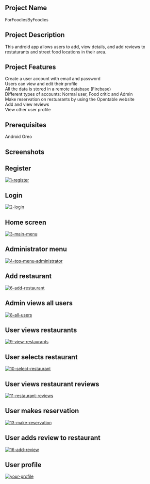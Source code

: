 ## Project Name
ForFoodiesByFoodies

## Project Description
This android app allows users to add, view details, and add reviews to restaturants and street food locations in their area.


## Project Features
Create a user account with email and password<br>
Users can view and edit their profile<br>
All the data is stored in a remote database (Firebase)<br>
Different types of accounts: Normal user, Food critic and Admin<br>
Make reservation on restuarants by using the Opentable website<br>
Add and view reviews<br>
View other user profile<br>

## Prerequisites
Android Oreo

## Screenshots<br>

## Register<br>
<a href="https://ibb.co/6DxH28d"><img src="https://i.ibb.co/YfMc6Xr/1-register.png" alt="1-register" border="0"></a>

## Login<br>
<a href="https://ibb.co/hgz4C5F"><img src="https://i.ibb.co/nwJYR2M/2-login.png" alt="2-login" border="0"></a>

## Home screen<br>
<a href="https://ibb.co/KN0XTG5"><img src="https://i.ibb.co/8zK01Bm/3-main-menu.png" alt="3-main-menu" border="0"></a>

## Administrator menu<br>
<a href="https://ibb.co/w0sr721"><img src="https://i.ibb.co/PmQzMV8/4-top-menu-administrator.png" alt="4-top-menu-administrator" border="0"></a>

## Add restaurant<br>
<a href="https://ibb.co/xHXwHmf"><img src="https://i.ibb.co/DpzmpG8/6-add-restaurant.png" alt="6-add-restaurant" border="0"></a>

## Admin views all users<br>
<a href="https://ibb.co/cQc75MP"><img src="https://i.ibb.co/zZh0cj1/8-all-users.png" alt="8-all-users" border="0"></a>

## User views restaurants<br>
<a href="https://ibb.co/HNYSP6R"><img src="https://i.ibb.co/SQ0jmbH/9-view-restaurants.png" alt="9-view-restaurants" border="0"></a>

## User selects restaurant<br>
<a href="https://ibb.co/Q9rfs7Z"><img src="https://i.ibb.co/dBGrnsS/10-select-restaurant.png" alt="10-select-restaurant" border="0"></a>

## User views restaurant reviews<br>
<a href="https://ibb.co/vx0w5Ch"><img src="https://i.ibb.co/rGD7PK3/11-restaurant-reviews.png" alt="11-restaurant-reviews" border="0"></a>

## User makes reservation<br>
<a href="https://ibb.co/4Mxjx9m"><img src="https://i.ibb.co/J2PzP0B/13-make-reservation.png" alt="13-make-reservation" border="0"></a>

## User adds review to restaurant<br>
<a href="https://ibb.co/5rZz9Vs"><img src="https://i.ibb.co/48kDfx4/16-add-review.png" alt="16-add-review" border="0"></a>

## User profile<br>
<a href="https://ibb.co/R4sLqfX"><img src="https://i.ibb.co/84fFHqy/your-profile.png" alt="your-profile" border="0"></a>
